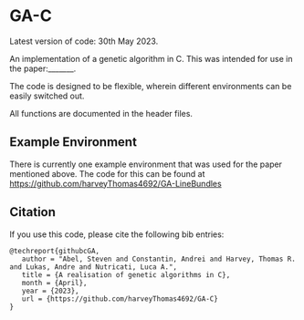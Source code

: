 # GA-C
Latest version of code: 30th May 2023.

An implementation of a genetic algorithm in C. This was intended for use in the paper:_______.

The code is designed to be flexible, wherein different environments can be easily switched out.

All functions are documented in the header files.

## Example Environment
There is currently one example environment that was used for the paper mentioned above. The code for this can be found at https://github.com/harveyThomas4692/GA-LineBundles

## Citation
If you use this code, please cite the following bib entries:

```
@techreport{githubcGA,
   author = "Abel, Steven and Constantin, Andrei and Harvey, Thomas R. and Lukas, Andre and Nutricati, Luca A.",
   title = {A realisation of genetic algorithms in C},   
   month = {April},
   year = {2023},
   url = {https://github.com/harveyThomas4692/GA-C}
}
```
